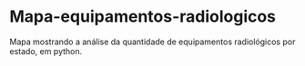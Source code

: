 # Mapa-equipamentos-radiologicos
Mapa mostrando a análise da quantidade de equipamentos radiológicos por estado, em python.
